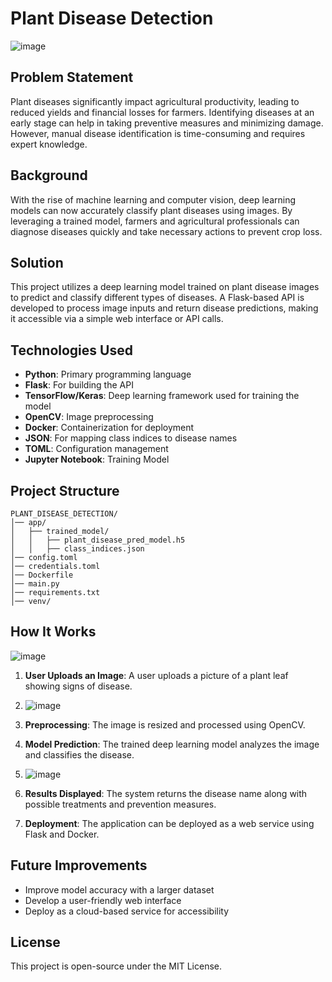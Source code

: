 # Plant Disease Detection
![image](https://github.com/user-attachments/assets/b9104321-be24-4d87-aa89-3f6f969af10c)

## Problem Statement
Plant diseases significantly impact agricultural productivity, leading to reduced yields and financial losses for farmers. Identifying diseases at an early stage can help in taking preventive measures and minimizing damage. However, manual disease identification is time-consuming and requires expert knowledge.

## Background
With the rise of machine learning and computer vision, deep learning models can now accurately classify plant diseases using images. By leveraging a trained model, farmers and agricultural professionals can diagnose diseases quickly and take necessary actions to prevent crop loss.

## Solution
This project utilizes a deep learning model trained on plant disease images to predict and classify different types of diseases. A Flask-based API is developed to process image inputs and return disease predictions, making it accessible via a simple web interface or API calls.

## Technologies Used
- **Python**: Primary programming language
- **Flask**: For building the API
- **TensorFlow/Keras**: Deep learning framework used for training the model
- **OpenCV**: Image preprocessing
- **Docker**: Containerization for deployment
- **JSON**: For mapping class indices to disease names
- **TOML**: Configuration management
- **Jupyter Notebook**: Training Model

## Project Structure
```
PLANT_DISEASE_DETECTION/
│── app/
│   ├── trained_model/
│   │   ├── plant_disease_pred_model.h5
│   │   ├── class_indices.json
│── config.toml
│── credentials.toml
│── Dockerfile
│── main.py
│── requirements.txt
│── venv/
```
## How It Works  
![image](https://github.com/user-attachments/assets/c5a928fd-5695-48d4-857e-2a8f983baa9f)

1. **User Uploads an Image**: A user uploads a picture of a plant leaf showing signs of disease.
2. ![image](https://github.com/user-attachments/assets/3d04bac3-81b2-411e-90f9-c90e82eff9d5)
 
3. **Preprocessing**: The image is resized and processed using OpenCV.  
4. **Model Prediction**: The trained deep learning model analyzes the image and classifies the disease.
5. ![image](https://github.com/user-attachments/assets/fba11411-f70a-48d4-bf34-7b3384ce5a52)

6. **Results Displayed**: The system returns the disease name along with possible treatments and prevention measures.  
7. **Deployment**: The application can be deployed as a web service using Flask and Docker.  

## Future Improvements
- Improve model accuracy with a larger dataset
- Develop a user-friendly web interface
- Deploy as a cloud-based service for accessibility

## License
This project is open-source under the MIT License.
